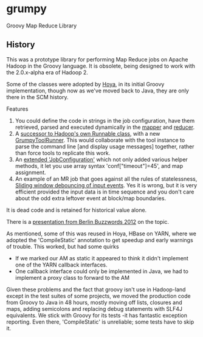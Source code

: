 # grumpy

Groovy Map Reduce Library

## History

This was a prototype library for performing Map Reduce jobs on Apache Hadoop in the Groovy language. It is obsolete, being designed to work with the 2.0.x-alpha era of Hadoop 2.

Some of the classes were adopted by [Hoya](https://github.com/hortonworks/hoya), in its initial Groovy implementation, though now as we've moved back to Java, they are only there in the SCM history.

Features

1. You could define the code in strings in the job configuration, have them retrieved, parsed and executed dynamically in the [mapper](https://github.com/steveloughran/grumpy/blob/master/src/main/groovy/org/apache/hadoop/grumpy/scripted/ScriptedMapper.groovy) and [reducer](https://github.com/steveloughran/grumpy/blob/master/src/main/groovy/org/apache/hadoop/grumpy/scripted/ScriptedReducer.groovy).
1. A [successor to Hadoop's own Runnable class](https://github.com/steveloughran/grumpy/blob/master/src/main/groovy/org/apache/hadoop/grumpy/tools/RunnableTool.groovy), with a new [GrumpyToolRunner](https://github.com/steveloughran/grumpy/blob/master/src/main/groovy/org/apache/hadoop/grumpy/tools/GrumpyToolRunner.groovy). This would collaborate with the tool instance to parse the command line [and display usage messages] together, rather than force tools to replicate this work.
1. An [extended 'JobConfiguration'](https://github.com/steveloughran/grumpy/blob/master/src/main/groovy/org/apache/hadoop/grumpy/GrumpyJob.groovy) which not only added various helper methods, it let you use array syntax 'conf["timeout"]=45', and map assignment.
1. An example of an MR job that goes against all the rules of statelessness, [Sliding window debouncing of input events](https://github.com/steveloughran/grumpy/blob/master/src/main/groovy/org/apache/hadoop/grumpy/projects/bluemine/mr/DebounceMap.groovy). Yes it is wrong, but it is very efficient provided the input data is in time sequence and you don't care about the odd extra leftover event at block/map boundaries.

It is dead code and is retained for historical value alone. 

There is a [presentation from Berlin Buzzwords 2012](http://www.slideshare.net/steve_l/hadoop-gets-groovy) on the topic.

As mentioned, some of this was reused in Hoya, HBase on YARN, where we adopted the 'CompileStatic' annotation to get speedup and early warnings of trouble. This worked, but had some quirks

* If we marked our AM as static it appeared to think it didn't implement one of the YARN callback interfaces.
* One callback interface could only be implemented in Java, we had to implement a proxy class to forward to the AM

Given these problems and the fact that groovy isn't use in Hadoop-land except in the test suites of some projects, we moved the production code from Groovy to Java in 48 hours, mostly moving off lists, closures and maps, adding semicolons and replacing debug statements with SLF4J equivalents. We stick with Groovy for its tests -it has fantastic exception reporting. Even there, 'CompileStatic' is unreliable; some tests have to skip it.